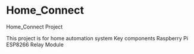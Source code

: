 # Home_Connect
Home_Connect Project

This project is for home automation system
Key components
	Raspberry Pi
	ESP8266
	Relay Module

